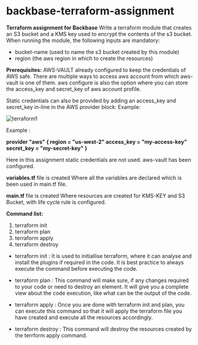 # backbase-terraform-assignment
**Terraform assignment for Backbase**
Write a terraform module that creates an S3 bucket and a KMS key used to encrypt the
contents of the s3 bucket. When running the module, the following inputs are mandatory:
- bucket-name (used to name the s3 bucket created by this module)
- region (the aws region in which to create the resources)

**Prerequisites:**
AWS-VAULT already configured to keep the credentials of AWS safe.
There are multiple ways to access aws account from which aws-vault is one of them.
aws configure is also the option where you can store the access_key and secret_key of aws account profile.

Static credentials can also be provided by adding an access_key and secret_key in-line in the AWS provider block:
Example: 

![terraform1](https://user-images.githubusercontent.com/80195849/110632640-2595df80-81a8-11eb-9443-69b14b82c236.png)

Example :

**provider "aws" {
  region     = "us-west-2"
  access_key = "my-access-key"
  secret_key = "my-secret-key"
}**

Here in this assignment static credentials are not used. aws-vault has been configured.

**variables.tf** file is created
Where all the variables are declared which is been used in main.tf file.

**main.tf** file is created
Where resources are created for KMS-KEY and S3 Bucket, with life cycle rule is configured.

**Command list:**
1. terraform init
2. terraform plan
3. terraform apply
4. terraform destroy

- terraform init : It is used to initiallise terraform, where it can analyse and install the plugins if required in the code.
                   It is best practice to always execute the command before executing the code.
                   
- terraform plan : This command will make sure, if any changes required to your code or need to destroy an element.
                   It will give you a complete view about the code execution, like what can be the output of the code.
                   
- terraform apply : Once you are done with terraform init and plan, you can execute this command so that it will apply the terraform file
                    you have created and execute all the resources accordingly.
                    
- terraform destroy : This command will destroy the resources created by the terrform apply command.
